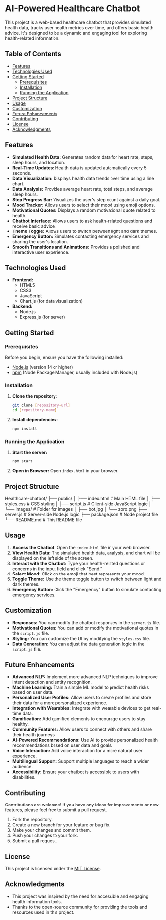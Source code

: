 # AI-Powered Healthcare Chatbot

This project is a web-based healthcare chatbot that provides simulated health data, tracks user health metrics over time, and offers basic health advice. It's designed to be a dynamic and engaging tool for exploring health-related information.

## Table of Contents

- [Features](#features)
- [Technologies Used](#technologies-used)
- [Getting Started](#getting-started)
  - [Prerequisites](#prerequisites)
  - [Installation](#installation)
  - [Running the Application](#running-the-application)
- [Project Structure](#project-structure)
- [Usage](#usage)
- [Customization](#customization)
- [Future Enhancements](#future-enhancements)
- [Contributing](#contributing)
- [License](#license)
- [Acknowledgments](#acknowledgments)

## Features

- **Simulated Health Data:** Generates random data for heart rate, steps, sleep hours, and location.
- **Real-Time Updates:** Health data is updated automatically every 5 seconds.
- **Data Visualization:** Displays health data trends over time using a line chart.
- **Data Analysis:** Provides average heart rate, total steps, and average sleep hours.
- **Step Progress Bar:** Visualizes the user's step count against a daily goal.
- **Mood Tracker:** Allows users to select their mood using emoji options.
- **Motivational Quotes:** Displays a random motivational quote related to health.
- **Chatbot Interface:** Allows users to ask health-related questions and receive basic advice.
- **Theme Toggle:** Allows users to switch between light and dark themes.
- **Emergency Button:** Simulates contacting emergency services and sharing the user's location.
- **Smooth Transitions and Animations:** Provides a polished and interactive user experience.

## Technologies Used

- **Frontend:**
  - HTML5
  - CSS3
  - JavaScript
  - Chart.js (for data visualization)
- **Backend:**
  - Node.js
  - Express.js (for server)

## Getting Started

### Prerequisites

Before you begin, ensure you have the following installed:

-   [Node.js](https://nodejs.org/) (version 14 or higher)
-   [npm](https://www.npmjs.com/) (Node Package Manager, usually included with Node.js)

### Installation

1.  **Clone the repository:**

    ```bash
    git clone [repository-url]
    cd [repository-name]
    ```
2.  **Install dependencies:**

    ```bash
    npm install
    ```

### Running the Application

1.  **Start the server:**

    ```bash
    npm start
    ```
2.  **Open in Browser:** Open `index.html` in your browser.

## Project Structure

Healthcare-chatbot/
├── public/
│ ├── index.html # Main HTML file
│ ├── styles.css # CSS styling
│ ├── script.js # Client-side JavaScript logic
│ └── images/ # Folder for images
│    ├── bot.jpg
│    └── zoro.png
├── server.js # Server-side Node.js logic
├── package.json # Node project file
└── README.md # This README file


## Usage

1.  **Access the Chatbot:** Open the `index.html` file in your web browser.
2.  **View Health Data:** The simulated health data, analysis, and chart will be displayed on the left side of the screen.
3.  **Interact with the Chatbot:** Type your health-related questions or concerns in the input field and click "Send."
4.  **Select Mood:** Click on the emoji that best represents your mood.
5.  **Toggle Theme:** Use the theme toggle button to switch between light and dark themes.
6.  **Emergency Button:** Click the "Emergency" button to simulate contacting emergency services.

## Customization

-   **Responses:** You can modify the chatbot responses in the `server.js` file.
-   **Motivational Quotes:** You can add or modify the motivational quotes in the `script.js` file.
-   **Styling:** You can customize the UI by modifying the `styles.css` file.
-   **Data Generation:** You can adjust the data generation logic in the `script.js` file.

## Future Enhancements

-   **Advanced NLP:** Implement more advanced NLP techniques to improve intent detection and entity recognition.
-   **Machine Learning:** Train a simple ML model to predict health risks based on user data.
-   **Personalized User Profiles:** Allow users to create profiles and store their data for a more personalized experience.
-   **Integration with Wearables:** Integrate with wearable devices to get real-time data.
-   **Gamification:** Add gamified elements to encourage users to stay healthy.
-   **Community Features:** Allow users to connect with others and share their health journeys.
-   **AI-Powered Recommendations:** Use AI to provide personalized health recommendations based on user data and goals.
-   **Voice Interaction:** Add voice interaction for a more natural user experience.
-   **Multilingual Support:** Support multiple languages to reach a wider audience.
-   **Accessibility:** Ensure your chatbot is accessible to users with disabilities.

## Contributing

Contributions are welcome! If you have any ideas for improvements or new features, please feel free to submit a pull request.

1.  Fork the repository.
2.  Create a new branch for your feature or bug fix.
3.  Make your changes and commit them.
4.  Push your changes to your fork.
5.  Submit a pull request.

## License

This project is licensed under the [MIT License](https://opensource.org/licenses/MIT).

## Acknowledgments

-   This project was inspired by the need for accessible and engaging health information tools.
-   Thanks to the open-source community for providing the tools and resources used in this project.